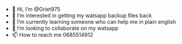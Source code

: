 - 👋 Hi, I’m @Griet975
- 👀 I’m interested in getting my watsapp backup files back
- 🌱 I’m currently learning someone who can help me in plain english
- 💞️ I’m looking to collaborate on my watsapp
- 📫 How to reach me 0685514912

<!---
Griet975/Griet975 is a ✨ special ✨ repository because its `README.md` (this file) appears on your GitHub profile.
You can click the Preview link to take a look at your changes.
--->
